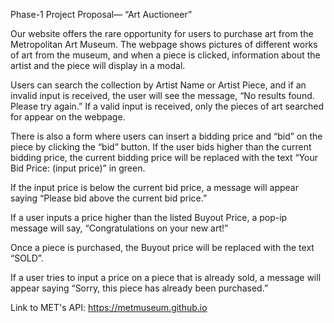 Phase-1 Project Proposal— “Art Auctioneer”

Our website offers the rare opportunity for users to purchase art from the Metropolitan Art Museum. The webpage shows pictures of different works of art from the museum, and when a piece is clicked, information about the artist and the piece will display in a modal. 

Users can search the collection by Artist Name or Artist Piece, and if an invalid input is received, the user will see the message, “No results found. Please try again.” If a valid input is received, only the pieces of art searched for appear on the webpage. 

There is also a form where users can insert a bidding price and “bid” on the piece by clicking the “bid” button. If the user bids higher than the current bidding price, the current bidding price will be replaced with the text “Your Bid Price: (input price)” in green. 

If the input price is below the current bid price, a message will appear saying “Please bid above the current bid price.”

If a user inputs a price higher than the listed Buyout Price, a pop-ip message will say, “Congratulations on your new art!” 

Once a piece is purchased, the Buyout price will be replaced with the text “SOLD”. 

If a user tries to input a price on a piece that is already sold, a message will appear saying “Sorry, this piece has already been purchased.” 

Link to MET's API: https://metmuseum.github.io